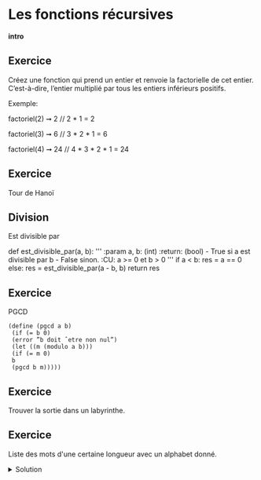 # Les fonctions récursives

**intro**

## Exercice

Créez une fonction qui prend un entier et renvoie la factorielle de cet entier. C’est-à-dire, l’entier multiplié par tous les entiers inférieurs positifs.

Exemple:

factoriel(2) ➞ 2
// 2 * 1 = 2

factoriel(3) ➞ 6
// 3 * 2 * 1 = 6

factoriel(4) ➞ 24
// 4 * 3 * 2 * 1 = 24

## Exercice

Tour de Hanoï

## Division

Est divisible par 

def est_divisible_par(a, b):
    '''
    :param a, b: (int)
    :return: (bool)
      - True si a est divisible par b
      - False sinon.
    :CU: a >= 0 et b > 0
    '''
    if a < b:
        res = a == 0
    else:
        res = est_divisible_par(a - b, b)
    return res

## Exercice 

PGCD
```
(define (pgcd a b)
 (if (= b 0)
 (error ”b doit ˆetre non nul”)
 (let ((m (modulo a b)))
 (if (= m 0)
 b
 (pgcd b m)))))
```

## Exercice 
Trouver la sortie dans un labyrinthe.

## Exercice

Liste des mots d'une certaine longueur avec un alphabet donné.

<details>
	<summary>Solution</summary>

```csharp
public class Program
{
    public static List<string> mots(int longueur, string alphabet)
    {
        if (longueur == 1)
        {
            List<string> lettres = new List<string>();
            lettres.AddRange(alphabet.Select(c => c.ToString()));
            return lettres;
        }
        List<string> intermediaire = mots(longueur - 1, alphabet);
        List<string> res = new List<string>();
        foreach (char c in alphabet)
        {
            foreach (string mot in intermediaire)
            {
                res.Add(c + mot);
            }
        }
        return res;
    }

    public static void Main()
    {
        foreach (string mot in mots(3, "01"))
        {
            Console.WriteLine(mot);
        }
    }
}
```

</details>
